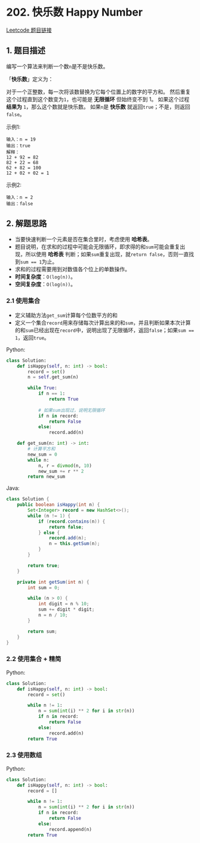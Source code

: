 # 202. 快乐数 Happy Number

[Leetcode 题目链接](https://leetcode.com/problems/happy-number/description/)

## 1. 题目描述
编写一个算法来判断一个数`n`是不是快乐数。

「**快乐数**」定义为：

对于一个正整数，每一次将该数替换为它每个位置上的数字的平方和。
然后重复这个过程直到这个数变为`1`，也可能是 **无限循环** 但始终变不到 1。
如果这个过程 **结果为** `1`，那么这个数就是快乐数。
如果`n`是 **快乐数** 就返回`true`；不是，则返回`false`。

示例1:
```
输入：n = 19
输出：true
解释：
12 + 92 = 82
82 + 22 = 68
62 + 82 = 100
12 + 02 + 02 = 1
```

示例2:
```
输入：n = 2
输出：false
```

## 2. 解题思路
* 当要快速判断一个元素是否在集合里时，考虑使用 **哈希表**。
* 题目说明，在求和的过程中可能会无限循环，即求得的和`sum`可能会重复出现，所以使用 **哈希表** 判断；如果`sum`重复出现，就`return false`，否则一直找到`sum == 1`为止。
* 求和的过程需要用到对数值各个位上的单数操作。
* **时间复杂度**：`O(log(n))`。
* **空间复杂度**：`O(log(n))`。

### 2.1 使用集合
* 定义辅助方法`get_sum`计算每个位数平方的和
* 定义一个集合`record`用来存储每次计算出来的和`sum`，并且判断如果本次计算的和`sum`已经出现在`record`中，说明出现了无限循环，返回`false`；如果`sum == 1`，返回`true`。

Python:
```Python
class Solution:
    def isHappy(self, n: int) -> bool:
        record = set()
        n = self.get_sum(n)

        while True:
            if n == 1:
                return True
            
            # 如果sum出现过，说明无限循环
            if n in record:
                return False
            else:
                record.add(n)

    def get_sum(n: int) -> int:
        # 计算平方和
        new_sum = 0
        while n:
            n, r = divmod(n, 10)
            new_sum += r ** 2
        return new_sum

```
Java:
```Java
class Solution {
    public boolean isHappy(int n) {
        Set<Integer> record = new HashSet<>();
        while (n != 1) {
            if (record.contains(n)) {
                return false;
            } else {
                record.add(n);
                n = this.getSum(n);
            }
        }

        return true;
    }

    private int getSum(int n) {
        int sum = 0;

        while (n > 0) {
            int digit = n % 10;
            sum += digit * digit;
            n = n / 10;
        }

        return sum;
    }
}
```

### 2.2 使用集合 + 精简
Python:
```Python
class Solution:
    def isHappy(self, n: int) -> bool:
        record = set()

        while n != 1:
            n = sum(int(i) ** 2 for i in str(n))
            if n in record:
                return False
            else:
                record.add(n)
        return True
```

### 2.3 使用数组
Python:
```Python
class Solution:
    def isHappy(self, n: int) -> bool:
        record = []

        while n != 1:
            n = sum(int(i) ** 2 for i in str(n))
            if n in record:
                return False
            else:
                record.append(n)
        return True
```

